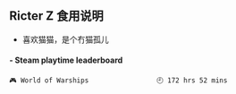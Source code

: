 ## Ricter Z 食用说明
- 喜欢猫猫，是个冇猫孤儿

<!-- steam-box start -->
#### - Steam playtime leaderboard
```text
🎮 World of Warships                 🕘 172 hrs 52 mins
```
<!-- Powered by https://github.com/YouEclipse/steam-box . -->
<!-- steam-box end -->
